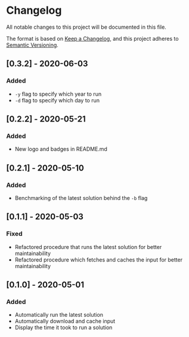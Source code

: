 # Changelog
All notable changes to this project will be documented in this file.

The format is based on [Keep a Changelog](https://keepachangelog.com/en/1.0.0/),
and this project adheres to [Semantic Versioning](https://semver.org/spec/v2.0.0.html).

## [0.3.2] - 2020-06-03
### Added
- `-y` flag to specify which year to run
- `-d` flag to specify which day to run

## [0.2.2] - 2020-05-21
### Added
- New logo and badges in README.md

## [0.2.1] - 2020-05-10
### Added
- Benchmarking of the latest solution behind the `-b` flag

## [0.1.1] - 2020-05-03
### Fixed
- Refactored procedure that runs the latest solution for better maintainability
- Refactored procedure which fetches and caches the input for better maintainability

## [0.1.0] - 2020-05-01
### Added
- Automatically run the latest solution
- Automatically download and cache input
- Display the time it took to run a solution
